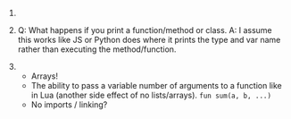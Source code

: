 1. 

2. 
	Q: What happens if you print a function/method or class. 
	A: I assume this works like JS or Python does where it prints the type and var name rather than executing the method/function.

3. 
	- Arrays!
	- The ability to pass a variable number of arguments to a function like in Lua (another side effect of no lists/arrays). `fun sum(a, b, ...)`
	- No imports / linking?
